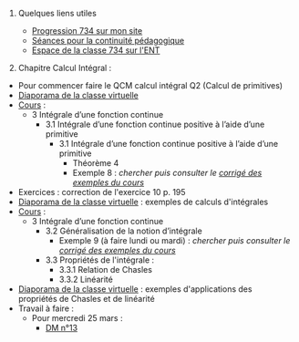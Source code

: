 1. Quelques liens utiles 
    * [Progression 734 sur mon site](http://www.frederic-junier.org/TS2020/Progression/TS_2020.html)
    * [Séances pour la continuité pédagogique](https://frederic-junier.github.io/TS-2019-2020/)
    * [Espace de la classe 734 sur l'ENT](https://le-parc.ent.auvergnerhonealpes.fr/classes/classe-734/mathematiques/)



2. Chapitre Calcul Intégral :
   
  * Pour commencer faire le QCM calcul intégral Q2 (Calcul de primitives)
  * [Diaporama de la classe virtuelle](Diaporama-classe-virtuelle-23-03-2020.pdf)
  * [Cours](http://frederic-junier.org/TS2020/Cours/TSCalculIntegralCours20V1-professeur-Web.pdf)  :
    * 3 Intégrale d’une fonction continue
      * 3.1 Intégrale d’une fonction continue positive à l’aide d’une primitive
        * 3.1 Intégrale d’une fonction continue positive à l’aide d’une primitive
          * Théorème 4 
          * Exemple 8 : _chercher puis consulter le [corrigé des exemples du cours](../CalculIntegral/Corrige-Cours-CalculIntegralPartie2-2020.pdf)_
  * Exercices : correction de l'exercice 10 p. 195
  * [Diaporama de la classe virtuelle](Diaporama-classe-virtuelle-23-03-2020.pdf)  : exemples de calculs d'intégrales
  * [Cours](http://frederic-junier.org/TS2020/Cours/TSCalculIntegralCours20V1-professeur-Web.pdf)  :
    * 3 Intégrale d’une fonction continue
      * 3.2 Généralisation de la notion d’intégrale
        * Exemple 9 (à faire lundi ou mardi) : _chercher puis consulter le [corrigé des exemples du cours](../CalculIntegral/Corrige-Cours-CalculIntegralPartie2-2020.pdf)_
      * 3.3 Propriétés de l'intégrale :
        * 3.3.1 Relation de Chasles
        * 3.3.2 Linéarité
  * [Diaporama de la classe virtuelle](Diaporama-classe-virtuelle-23-03-2020.pdf)  : exemples d'applications des propriétés de Chasles et de linéarité
  * Travail à faire :
    * Pour mercredi 25 mars : 
      *  [DM n°13](http://frederic-junier.org/TS2020/Cours/TS-DM13-2020-Web.pdf)